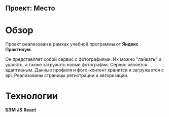 ## Проект: Место

# **Обзор**

Проект реализован в рамках учебной программы от **Яндекс Практикум**.

Он представляет собой сервис с фотографиями.
Их можно "лайкать" и удалять, а также загружать новые фотографии.
Сервис является адаптивным.
Данные профиля и фото-контент хранится и загружается с api.
Реализованы страницы регистрации и авторизации.

# **Технологии**

**БЭМ** 
**JS**
**React**
